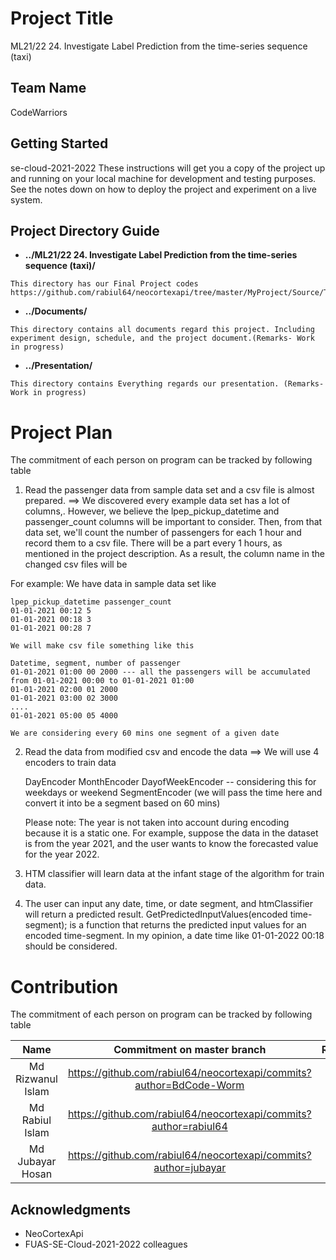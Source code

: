# Project Title
ML21/22 24.  Investigate Label Prediction from the time-series sequence (taxi)

## Team Name
CodeWarriors

## Getting Started
se-cloud-2021-2022
These instructions will get you a copy of the project up and running on your local machine for development and testing purposes. See the notes down on how to deploy the project and experiment on a live system.

## Project Directory Guide
* **../ML21/22 24.  Investigate Label Prediction from the time-series sequence (taxi)/** 
```
This directory has our Final Project codes 
https://github.com/rabiul64/neocortexapi/tree/master/MyProject/Source/TimeSeriesSequence

```
* **../Documents/** 

```
This directory contains all documents regard this project. Including experiment design, schedule, and the project document.(Remarks- Work in progress)

```
* **../Presentation/** 
```
This directory contains Everything regards our presentation. (Remarks- Work in progress)

```
# Project Plan
The commitment of each person on program can be tracked by following table

1. Read the passenger data from sample data set and a csv file is almost prepared.
==> We discovered every example data set has a lot of columns,. However, we believe the lpep_pickup_datetime and passenger_count columns will be important to consider. Then, from that data set, we'll count the number of passengers for each 1 hour and record them to a csv file. There will be a part every 1 hours, as mentioned in the project description. As a result, the column name in the changed csv files will be

For example:
	We have data in sample data set like

	lpep_pickup_datetime passenger_count
	01-01-2021 00:12 5
	01-01-2021 00:18 3
	01-01-2021 00:28 7

	We will make csv file something like this

	Datetime, segment, number of passenger
	01-01-2021 01:00 00 2000 --- all the passengers will be accumulated from 01-01-2021 00:00 to 01-01-2021 01:00
	01-01-2021 02:00 01 2000
	01-01-2021 03:00 02 3000
	....
	01-01-2021 05:00 05 4000

	We are considering every 60 mins one segment of a given date

2. Read the data from modified csv and encode the data
==> We will use 4 encoders to train data

    DayEncoder
    MonthEncoder
    DayofWeekEncoder -- considering this for weekdays or weekend
    SegmentEncoder (we will pass the time here and convert it into be a segment based on 60 mins)

	Please note: The year is not taken into account during encoding because it is a static one. For example, suppose the data in the dataset is from the year 2021, and the user wants to know the forecasted value for the year 2022.

3. HTM classifier will learn data at the infant stage of the algorithm for train data.

4. The user can input any date, time, or date segment, and htmClassifier will return a predicted result. GetPredictedInputValues(encoded time-segment); is a function that returns the predicted input values for an encoded time-segment. In my opinion, a date time like 01-01-2022 00:18 should be considered.

# Contribution
The commitment of each person on program can be tracked by following table

| Name | Commitment on master branch | Remarks |
| :---------------: | :-------------: | :---------: |
| Md Rizwanul Islam | https://github.com/rabiul64/neocortexapi/commits?author=BdCode-Worm |  |
| Md Rabiul Islam | https://github.com/rabiul64/neocortexapi/commits?author=rabiul64 |  |
| Md Jubayar Hosan | https://github.com/rabiul64/neocortexapi/commits?author=jubayar |  |

## Acknowledgments

* NeoCortexApi
* FUAS-SE-Cloud-2021-2022 colleagues
